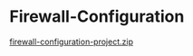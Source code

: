 # Firewall-Configuration

[firewall-configuration-project.zip](https://github.com/user-attachments/files/20804728/firewall-configuration-project.zip)
